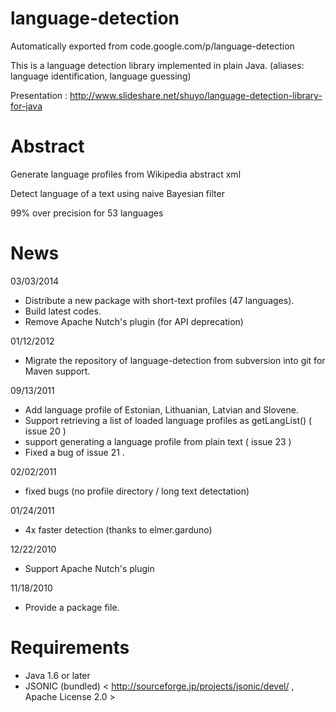 # language-detection
Automatically exported from code.google.com/p/language-detection

This is a language detection library implemented in plain Java. (aliases: language identification, language guessing)

Presentation : http://www.slideshare.net/shuyo/language-detection-library-for-java

Abstract
========

Generate language profiles from Wikipedia abstract xml

Detect language of a text using naive Bayesian filter

99% over precision for 53 languages


News
====
03/03/2014
- Distribute a new package with short-text profiles (47 languages). 
- Build latest codes. 
- Remove Apache Nutch's plugin (for API deprecation)


01/12/2012
- Migrate the repository of language-detection from subversion into git for Maven support.

09/13/2011

- Add language profile of Estonian, Lithuanian, Latvian and Slovene.
- Support retrieving a list of loaded language profiles as getLangList() (  issue 20  )
- support generating a language profile from plain text (  issue 23  )
- Fixed a bug of  issue 21 .

02/02/2011
- fixed bugs (no profile directory / long text detectation)

01/24/2011
- 4x faster detection (thanks to elmer.garduno)

12/22/2010
- Support Apache Nutch's plugin

11/18/2010
- Provide a package file.

Requirements
============
- Java 1.6 or later
- JSONIC (bundled) < http://sourceforge.jp/projects/jsonic/devel/ , Apache License 2.0 >

